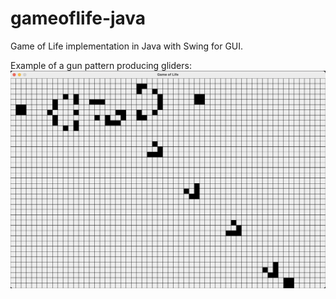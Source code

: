 # gameoflife-java
Game of Life implementation in Java with Swing for GUI.

Example of a gun pattern producing gliders:
![Gun pattern](images/gun_pattern.png)
